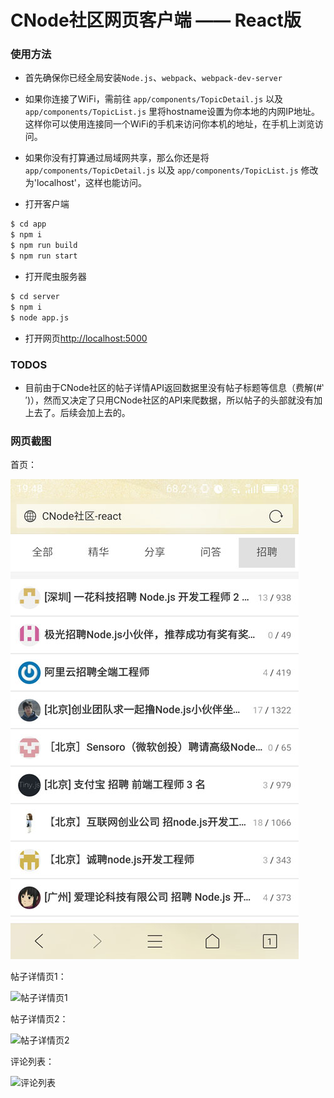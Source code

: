 # CNode社区网页客户端 —— React版

### 使用方法

* 首先确保你已经全局安装`Node.js`、`webpack`、`webpack-dev-server`

* 如果你连接了WiFi，需前往 `app/components/TopicDetail.js` 以及 `app/components/TopicList.js` 里将hostname设置为你本地的内网IP地址。这样你可以使用连接同一个WiFi的手机来访问你本机的地址，在手机上浏览访问。

* 如果你没有打算通过局域网共享，那么你还是将`app/components/TopicDetail.js` 以及 `app/components/TopicList.js` 修改为'localhost'，这样也能访问。

* 打开客户端

``` sh
$ cd app
$ npm i
$ npm run build
$ npm run start
```

* 打开爬虫服务器

``` sh
$ cd server
$ npm i
$ node app.js
```

* 打开网页[http://localhost:5000](http://localhost:5000)

### TODOS

* 目前由于CNode社区的帖子详情API返回数据里没有帖子标题等信息（费解(#‵′)），然而又决定了只用CNode社区的API来爬数据，所以帖子的头部就没有加上去了。后续会加上去的。

### 网页截图

首页：

![首页](./screenshots/indexPage.jpg)

帖子详情页1：

![帖子详情页1](./screenshots/topicDetail00.jpg)

帖子详情页2：

![帖子详情页2](./screenshots/topicDetail01.jpg)

评论列表：

![评论列表](./screenshots/commentList.jpg)